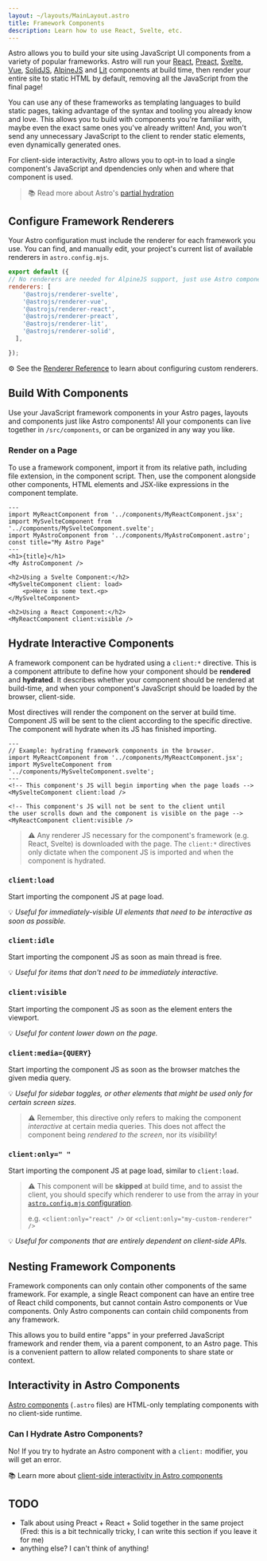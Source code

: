 ```yaml
---
layout: ~/layouts/MainLayout.astro
title: Framework Components
description: Learn how to use React, Svelte, etc.
---
```

Astro allows you to build your site using JavaScript UI components from a variety of popular frameworks. Astro will run your [React](https://reactjs.org/), [Preact](https://preactjs.com/), [Svelte](https://svelte.dev/), [Vue](https://vuejs.org/), [SolidJS](https://www.solidjs.com/), [AlpineJS](https://alpinejs.dev/) and [Lit](https://lit.dev/) components at build time, then render your entire site to static HTML by default, removing all the JavaScript from the final page!

You can use any of these frameworks as templating languages to build static pages, taking advantage of the syntax and tooling you already know and love. This allows you to build with components you're familiar with, maybe even the exact same ones you've already written! And, you won't send any unnecessary JavaScript to the client to render static elements, even dynamically generated ones.

For client-side interactivity, Astro allows you to opt-in to load a single component's JavaScript and dpendencies only when and where that component is used.

> 📚 Read more about Astro's [partial hydration](/en/core-concepts/partial-hydration)

## Configure Framework Renderers

Your Astro configuration must include the renderer for each framework you use. You can find, and manually edit, your project's current list of available renderers in `astro.config.mjs`.

```js
export default ({
// No renderers are needed for AlpineJS support, just use Astro components!
renderers: [
    '@astrojs/renderer-svelte',
    '@astrojs/renderer-vue',
    '@astrojs/renderer-react',
    '@astrojs/renderer-preact',
    '@astrojs/renderer-lit',
    '@astrojs/renderer-solid',
  ],

});
```

⚙️ See the [Renderer Reference](/en/reference/renderer-reference) to learn about configuring custom renderers.

## Build With Components

Use your JavaScript framework components in your Astro pages, layouts and components just like Astro components! All your components can live together in `/src/components`, or can be organized in any way you like.

### Render on a Page

To use a framework component, import it from its relative path, including file extension, in the component script. Then, use the component alongside other components, HTML elements and JSX-like expressions in the component template. 
```astro
---
import MyReactComponent from '../components/MyReactComponent.jsx';
import MySvelteComponent from '../components/MySvelteComponent.svelte';
import MyAstroComponent from '../components/MyAstroComponent.astro';
const title="My Astro Page"
---
<h1>{title}</h1>
<My AstroComponent />

<h2>Using a Svelte Component:</h2>
<MySvelteComponent client: load>
    <p>Here is some text.<p>
</MySvelteComponent>

<h2>Using a React Component:</h2>
<MyReactComponent client:visible />
```

## Hydrate Interactive Components

A framework component can be hydrated using a `client:*` directive. This is a component attribute to define how your component should be **rendered** and **hydrated**. It describes whether your component should be rendered at build-time, and when your component's JavaScript should be loaded by the browser, client-side.

Most directives will render the component on the server at build time. Component JS will be sent to the client according to the specific directive. The component will hydrate when its JS has finished importing.

```astro
---
// Example: hydrating framework components in the browser.
import MyReactComponent from '../components/MyReactComponent.jsx';
import MySvelteComponent from '../components/MySvelteComponent.svelte';
---
<!-- This component's JS will begin importing when the page loads -->
<MySvelteComponent client:load />

<!-- This component's JS will not be sent to the client until 
the user scrolls down and the component is visible on the page -->
<MyReactComponent client:visible />
```

>⚠️ Any renderer JS necessary for the component's framework (e.g. React, Svelte) is downloaded with the page. The `client:*` directives only dictate when the component JS is imported and when the component is hydrated.

### `client:load`

Start importing the component JS at page load.

💡 *Useful for immediately-visible UI elements that need to be interactive as soon as possible.*

### `client:idle`

Start importing the component JS as soon as main thread is free.

💡 *Useful for items that don't need to be immediately interactive.*

### `client:visible`

Start importing the component JS as soon as the element enters the viewport.

💡 *Useful for content lower down on the page.*

### `client:media={QUERY}`

Start importing the component JS as soon as the browser matches the given media query.

💡 *Useful for sidebar toggles, or other elements that might be used only for certain screen sizes.*

> ⚠️ Remember, this directive only refers to making the component *interactive* at certain media queries. This does not affect the component being *rendered to the screen*, nor its *visibility*!

### `client:only=" "`

Start importing the component JS at page load, similar to `client:load`.

 >⚠️ This component will be **skipped** at build time, and to assist the client, you should specify which renderer to use from the array in your [`astro.config.mjs` configuration](/en/reference/configuration-reference).
 >
 > e.g. `<client:only="react" />` or `<client:only="my-custom-renderer" />`
 
 💡 *Useful for components that are entirely dependent on client-side APIs.* 

## Nesting Framework Components

Framework components can only contain other components of the same framework. For example, a single React component can have an entire tree of React child components, but cannot contain Astro components or Vue components. Only Astro components can contain child components from any framework.

This allows you to build entire "apps" in your preferred JavaScript framework and render them, via a parent component, to an Astro page. This is a convenient pattern to allow related components to share state or context.

## Interactivity in Astro Components

[Astro components](/en/core-concepts/astro-components) (`.astro` files) are HTML-only templating components with no client-side runtime. 

### Can I Hydrate Astro Components?

No! If you try to hydrate an Astro component with a `client:` modifier, you will get an error.

📚 Learn more about [client-side interactivity in Astro components](/en/core-concepts/astro-components#client-side-scripts) 

## TODO

- Talk about using Preact + React + Solid together in the same project (Fred: this is a bit technically tricky, I can write this section if you leave it for me)
- anything else? I can't think of anything!


[mdn-io]: https://developer.mozilla.org/en-US/docs/Web/API/Intersection_Observer_API
[mdn-ric]: https://developer.mozilla.org/en-US/docs/Web/API/Window/requestIdleCallback
[mdn-mm]: https://developer.mozilla.org/en-US/docs/Web/API/Window/matchMedia

